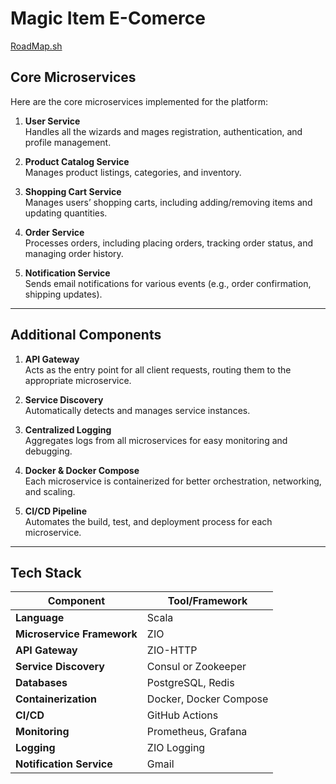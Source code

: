 # Magic Item E-Comerce
[RoadMap.sh](https://roadmap.sh/projects/scalable-ecommerce-platform)

## Core Microservices

Here are the core microservices implemented for the platform:

1. **User Service**  
   Handles all the wizards and mages registration, authentication, and profile management.

2. **Product Catalog Service**  
   Manages product listings, categories, and inventory.

3. **Shopping Cart Service**  
   Manages users’ shopping carts, including adding/removing items and updating quantities.

4. **Order Service**  
   Processes orders, including placing orders, tracking order status, and managing order history.

5. **Notification Service**  
   Sends email notifications for various events (e.g., order confirmation, shipping updates).  

---

## Additional Components

1. **API Gateway**  
   Acts as the entry point for all client requests, routing them to the appropriate microservice.  

2. **Service Discovery**  
   Automatically detects and manages service instances.  

3. **Centralized Logging**  
   Aggregates logs from all microservices for easy monitoring and debugging.  

4. **Docker & Docker Compose**  
   Each microservice is containerized for better orchestration, networking, and scaling.  

5. **CI/CD Pipeline**  
   Automates the build, test, and deployment process for each microservice.  

---

## Tech Stack

| Component               | Tool/Framework           |
|-------------------------|--------------------------|
| **Language**            | Scala                   |
| **Microservice Framework** | ZIO                     |
| **API Gateway**         | ZIO-HTTP                |
| **Service Discovery**   | Consul or Zookeeper      |
| **Databases**           | PostgreSQL, Redis       |
| **Containerization**    | Docker, Docker Compose  |
| **CI/CD**               | GitHub Actions          |
| **Monitoring**          | Prometheus, Grafana     |
| **Logging**             | ZIO Logging             |
| **Notification Service**| Gmail                   |


